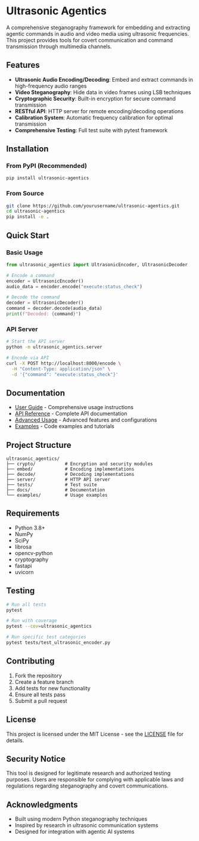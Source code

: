 # Ultrasonic Agentics

A comprehensive steganography framework for embedding and extracting agentic commands in audio and video media using ultrasonic frequencies. This project provides tools for covert communication and command transmission through multimedia channels.

## Features

- **Ultrasonic Audio Encoding/Decoding**: Embed and extract commands in high-frequency audio ranges
- **Video Steganography**: Hide data in video frames using LSB techniques
- **Cryptographic Security**: Built-in encryption for secure command transmission
- **RESTful API**: HTTP server for remote encoding/decoding operations
- **Calibration System**: Automatic frequency calibration for optimal transmission
- **Comprehensive Testing**: Full test suite with pytest framework

## Installation

### From PyPI (Recommended)

```bash
pip install ultrasonic-agentics
```

### From Source

```bash
git clone https://github.com/yourusername/ultrasonic-agentics.git
cd ultrasonic-agentics
pip install -e .
```

## Quick Start

### Basic Usage

```python
from ultrasonic_agentics import UltrasonicEncoder, UltrasonicDecoder

# Encode a command
encoder = UltrasonicEncoder()
audio_data = encoder.encode("execute:status_check")

# Decode the command
decoder = UltrasonicDecoder()
command = decoder.decode(audio_data)
print(f"Decoded: {command}")
```

### API Server

```bash
# Start the API server
python -m ultrasonic_agentics.server

# Encode via API
curl -X POST http://localhost:8000/encode \
  -H "Content-Type: application/json" \
  -d '{"command": "execute:status_check"}'
```

## Documentation

- [User Guide](docs/user-guide.md) - Comprehensive usage instructions
- [API Reference](docs/api-reference.md) - Complete API documentation
- [Advanced Usage](docs/advanced-usage.md) - Advanced features and configurations
- [Examples](examples/) - Code examples and tutorials

## Project Structure

```
ultrasonic_agentics/
├── crypto/           # Encryption and security modules
├── embed/            # Encoding implementations
├── decode/           # Decoding implementations
├── server/           # HTTP API server
├── tests/            # Test suite
├── docs/             # Documentation
└── examples/         # Usage examples
```

## Requirements

- Python 3.8+
- NumPy
- SciPy
- librosa
- opencv-python
- cryptography
- fastapi
- uvicorn

## Testing

```bash
# Run all tests
pytest

# Run with coverage
pytest --cov=ultrasonic_agentics

# Run specific test categories
pytest tests/test_ultrasonic_encoder.py
```

## Contributing

1. Fork the repository
2. Create a feature branch
3. Add tests for new functionality
4. Ensure all tests pass
5. Submit a pull request

## License

This project is licensed under the MIT License - see the [LICENSE](LICENSE) file for details.

## Security Notice

This tool is designed for legitimate research and authorized testing purposes. Users are responsible for complying with applicable laws and regulations regarding steganography and covert communications.

## Acknowledgments

- Built using modern Python steganography techniques
- Inspired by research in ultrasonic communication systems
- Designed for integration with agentic AI systems